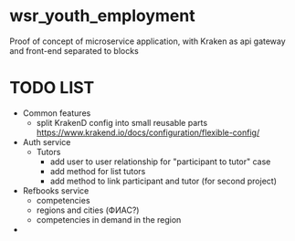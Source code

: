 # wsr_youth_employment
Proof of concept of microservice application, with Kraken as api gateway and  front-end separated to blocks

# TODO LIST  
* Common features  
    * split KrakenD config into small reusable parts https://www.krakend.io/docs/configuration/flexible-config/  
* Auth service  
  * Tutors
    * add user to user relationship for "participant to tutor" case
    * add method for list tutors
    * add method to link participant and tutor (for second project)
* Refbooks service
  *  competencies
  *  regions and cities (ФИАС?)
  *  competencies in demand in the region
*  